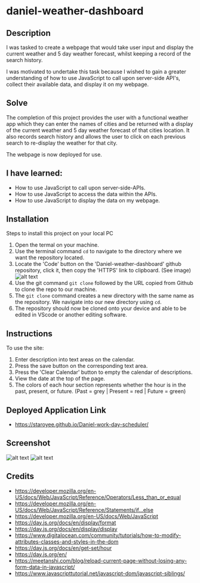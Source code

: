 # daniel-weather-dashboard

## Description
I was tasked to create a webpage that would take user input and display the current weather and 5 day weather forecast, whilst keeping a record of the search history.

I was motivated to undertake this task because I wished to gain a greater understanding of how to use JavaScript to call upon server-side API's, collect their available data, and display it on my webpage.

## Solve
The completion of this project provides the user with a functional weather app which they can enter the names of cities and be returned with a display of the current weather and 5 day weather forecast of that cities location. It also records search history and allows the user to click on each previous search to re-display the weather for that city.

The webpage is now deployed for use.

## I have learned:
* How to use JavaScript to call upon server-side-APIs.
* How to use JavaScript to access the data within the APIs.
* How to use JavaScript to display the data on my webpage.


## Installation
Steps to install this project on your local PC
1. Open the termal on your machine.
2. Use the terminal command `cd` to navigate to the directory where we want the repository located.
3. Locate the 'Code' button on the 'Daniel-weather-dashboard' github repository, click it, then copy the 'HTTPS' link to clipboard. (See image)
![alt text](images/githubrepo.JPG)
4. Use the git command `git clone` followed by the URL copied from Github to clone the repo to our machine.
5. The `git clone` command creates a new directory with the same name as the repository. We navigate into our new directory using `cd`.
6. The repository should now be cloned onto your device and able to be edited in VScode or another editing software.

## Instructions

To use the site:
1. Enter description into text areas on the calendar.
2. Press the save button on the corresponding text area.
3. Press the 'Clear Calendar' button to empty the calendar of descriptions.
4. View the date at the top of the page.
5. The colors of each hour section represents whether the hour is in the past, present, or future. (Past = grey | Present = red | Future = green)

## Deployed Application Link
* https://staroyee.github.io/Daniel-work-day-scheduler/

## Screenshot
![alt text](images/webpagepic1.JPG)
![alt text](images/webpagepic2.JPG)

## Credits
* https://developer.mozilla.org/en-US/docs/Web/JavaScript/Reference/Operators/Less_than_or_equal
* https://developer.mozilla.org/en-US/docs/Web/JavaScript/Reference/Statements/if...else
* https://developer.mozilla.org/en-US/docs/Web/JavaScript
* https://day.js.org/docs/en/display/format
* https://day.js.org/docs/en/display/display
* https://www.digitalocean.com/community/tutorials/how-to-modify-attributes-classes-and-styles-in-the-dom
* https://day.js.org/docs/en/get-set/hour
* https://day.js.org/en/
* https://meetanshi.com/blog/reload-current-page-without-losing-any-form-data-in-javascript/
* https://www.javascripttutorial.net/javascript-dom/javascript-siblings/